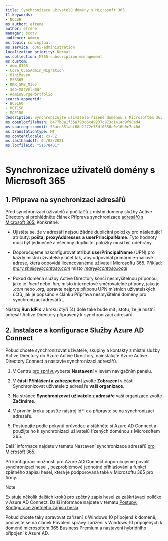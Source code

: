 ```yaml
---
title: Synchronizace uživatelů domény s Microsoft 365
f1.keywords:
- NOCSH
ms.author: efrene
author: efrene
manager: scotv
audience: Admin
ms.topic: conceptual
ms.service: o365-administration
localization_priority: Normal
ms.collection: M365-subscription-management
ms.custom:
- Adm_O365
- Core_O365Admin_Migration
- MiniMaven
- MSB365
- OKR_SMB_M365
- seo-marvel-mar
- AdminSurgePortfolio
search.appverid:
- BCS160
- MET150
- MOE150
description: Synchronizujte uživatele řízené doménou s Microsoftem 365 pro firmy.
ms.openlocfilehash: b477b8a1f35a790d6c49937c973c141ad9f90ad4
ms.sourcegitcommit: 53acc851abf68e2272e75df0856c0e16b0c7e48d
ms.translationtype: MT
ms.contentlocale: cs-CZ
ms.lasthandoff: 04/02/2021
ms.locfileid: "51578401"
---
```

# <a name="synchronize-domain-users-to-microsoft-365"></a>Synchronizace uživatelů domény s Microsoft 365

## <a name="1-prepare-for-directory-synchronization"></a>1. Příprava na synchronizaci adresářů 

Před synchronizací uživatelů a počítačů z místní domény služby Active Directory si prohlédněte článek Příprava synchronizace [adresářů s Microsoft 365.](../enterprise/prepare-for-directory-synchronization.md) Konkrétně:

   - Ujistěte se, že v adresáři nejsou žádné duplicitní položky pro následující atributy: **pošta**, **proxyAddresses** a **userPrincipalName**. Tyto hodnoty musí být jedinečné a všechny duplicitní položky musí být odebrány.
   
   - Doporučujeme nakonfigurovat atribut **userPrincipalName** (UPN) pro každý místní uživatelský účet tak, aby odpovídal primární e-mailové adrese, která odpovídá licencovanému uživateli Microsoftu 365. Příklad: *mary.shelley@contoso.com* místo *mary@contoso.local*
   
   - Pokud doména služby Active Directory končí nesmyšitelnou příponou, jako je *.local* nebo *.lan*, místo internetové směrovatelné přípony, jako je *.com* nebo *.org,* upravte nejprve příponu UPN místních uživatelských účtů, jak je popsáno v článku Příprava nesmyšitelné domény pro synchronizaci adresářů [.](../enterprise/prepare-a-non-routable-domain-for-directory-synchronization.md) 

Nástroj **Run IdFix** v kroku čtyři (4) dole také bude mít jistotu, že je místní adresář Active Directory připravený k synchronizaci adresářů.

## <a name="2-install-and-configure-azure-ad-connect"></a>2. Instalace a konfigurace Služby Azure AD Connect

Pokud chcete synchronizovat uživatele, skupiny a kontakty z místní služby Active Directory do Azure Active Directory, nainstalujte Azure Active Directory Connect a nastavte synchronizaci adresářů. 

 1. V Centru [pro správu](https://go.microsoft.com/fwlink/p/?linkid=2024339)vyberte **Nastavení** v levém navigačním panelu.

 2. V **části Přihlášení a zabezpečení** zvolte **Zobrazení** v části Synchronizovat uživatele z adresáře **vaší organizace.**

 3. Na stránce **Synchronizovat uživatele z adresáře** vaší organizace zvolte **Začínáme**.

 4. V prvním kroku spusťte nástroj IdFix a připravte se na synchronizaci adresáře.

 5. Postupujte podle pokynů průvodce a stáhněte si Azure AD Connect a použijte ho k synchronizaci uživatelů řízených doménou s Microsoftem 365.


Další informace najdete v tématu Nastavení synchronizace adresářů [pro Microsoft 365.](../enterprise/set-up-directory-synchronization.md)

Při konfiguraci možností pro Azure AD Connect doporučujeme povolit synchronizaci hesel **,** bezproblémové jednotné přihlašování a funkci zpětného zápisu hesel, která je podporovaná také v Microsoftu 365 pro firmy. 

> [!NOTE]
> Existuje několik dalších kroků pro zpětný zápis hesel za zaškrtávací políčko v Azure AD Connect. Další informace najdete v tématu [Postupy: Konfigurace zpětného zápisu hesla](/azure/active-directory/authentication/howto-sspr-writeback). 

Pokud chcete taky spravovat zařízení s Windows 10 připojená k doméně, podívejte se na článek Povolení správy zařízení s Windows 10 připojených k doméně [microsoftem 365 Business Premium](manage-windows-devices.md) a nastavení hybridního připojení k Azure AD.
